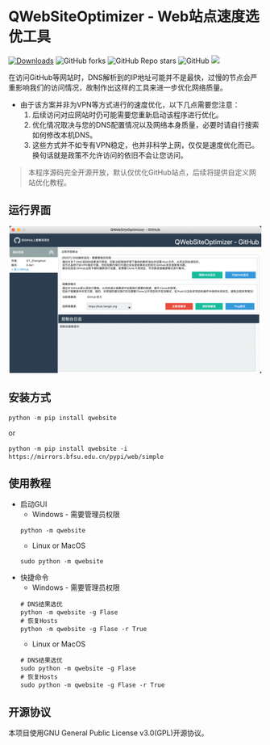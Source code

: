# QWebSiteOptimizer - Web站点速度选优工具
[![Downloads](https://static.pepy.tech/personalized-badge/qwebsite?period=total&units=international_system&left_color=grey&right_color=orange&left_text=Pypi%20User)](https://pepy.tech/project/qwebsite)
![GitHub forks](https://img.shields.io/github/forks/QPT-Family/QWebSiteOptimizer)
![GitHub Repo stars](https://img.shields.io/github/stars/QPT-Family/QWebSiteOptimizer)
![GitHub](https://img.shields.io/github/license/QPT-Family/QWebSiteOptimizer)
![](https://img.shields.io/badge/支持系统-Win/Linux/MAC-9cf)
  
在访问GitHub等网站时，DNS解析到的IP地址可能并不是最快，过慢的节点会严重影响我们的访问情况，故制作出这样的工具来进一步优化网络质量。  

* 由于该方案并非为VPN等方式进行的速度优化，以下几点需要您注意：
  1. 后续访问对应网站时仍可能需要您重新启动该程序进行优化。
  2. 优化情况取决与您的DNS配置情况以及网络本身质量，必要时请自行搜索如何修改本机DNS。
  3. 这些方式并不如专有VPN稳定，也并非科学上网，仅仅是速度优化而已。换句话就是政策不允许访问的依旧不会让您访问。

> 本程序源码完全开源开放，默认仅优化GitHub站点，后续将提供自定义网站优化教程。

## 运行界面
<div align="center">
<img src="ext/RUN.png" width="500px"></img>
</div>


## 安装方式

```
python -m pip install qwebsite
```
or
```
python -m pip install qwebsite -i https://mirrors.bfsu.edu.cn/pypi/web/simple
```
## 使用教程

* 启动GUI  
  * Windows - 需要管理员权限  
  ```
  python -m qwebsite
  ```
  * Linux or MacOS  
  ```
  sudo python -m qwebsite
  ```
* 快捷命令  
  * Windows - 需要管理员权限  
  ```
  # DNS结果选优
  python -m qwebsite -g Flase
  # 恢复Hosts
  python -m qwebsite -g Flase -r True
  ```
  * Linux or MacOS  
  ```
  # DNS结果选优
  sudo python -m qwebsite -g Flase
  # 恢复Hosts
  sudo python -m qwebsite -g Flase -r True
  ```

## 开源协议
本项目使用GNU General Public License v3.0(GPL)开源协议。
